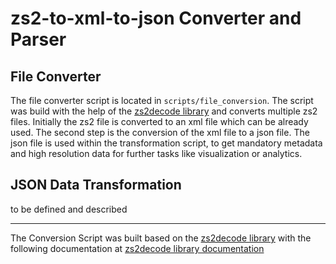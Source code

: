 # zs2-to-xml-to-json Converter and Parser

## File Converter

The file converter script is located in `scripts/file_conversion`. The script was build with the help of the [zs2decode library](https://github.com/cpetrich/zs2decode) and converts multiple zs2 files. Initially the zs2 file is converted to an xml file which can be already used. The second step is the conversion of the xml file to a json file. The json file is used within the transformation script, to get mandatory metadata and high resolution data for further tasks like visualization or analytics. 

## JSON Data Transformation

to be defined and described





----

The Conversion Script was built based on the [zs2decode library](https://github.com/cpetrich/zs2decode) with the following documentation at [zs2decode library documentation ](https://zs2decode.readthedocs.io/en/latest/)